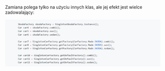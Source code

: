 Zamiana polega tylko na użyciu innych klas, ale jej efekt jest wielce zadowalający:

![1.5.1.1](media/1.5.1.1.PNG)